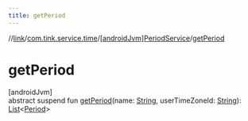 ```yaml
---
title: getPeriod
---
```

//[link](../../../index.html)/[com.tink.service.time](../index.html)/[[androidJvm]PeriodService](index.html)/[getPeriod](get-period.html)



# getPeriod



[androidJvm]\
abstract suspend fun [getPeriod](get-period.html)(name: [String](https://kotlinlang.org/api/latest/jvm/stdlib/kotlin/-string/index.html), userTimeZoneId: [String](https://kotlinlang.org/api/latest/jvm/stdlib/kotlin/-string/index.html)): [List](https://kotlinlang.org/api/latest/jvm/stdlib/kotlin.collections/-list/index.html)&lt;[Period](../../com.tink.model.time/[android-jvm]-period/index.html)&gt;




